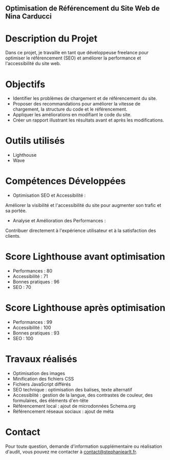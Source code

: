 ## Optimisation de Référencement du Site Web de Nina Carducci

# Description du Projet

Dans ce projet, je travaille en tant que développeuse freelance pour optimiser le référencement (SEO) et améliorer la performance et l'accessibilité du site web.

# Objectifs

- Identifier les problèmes de chargement et de référencement du site.
- Proposer des recommandations pour améliorer la vitesse de chargement, la structure du code et le référencement.
- Appliquer les améliorations en modifiant le code du site.
- Créer un rapport illustrant les résultats avant et après les modifications.

# Outils utilisés

- Lighthouse
- Wave 

# Compétences Développées

- Optimisation SEO et Accessibilité :

Améliorer la visibilité et l'accessibilité du site pour augmenter son trafic et sa portée.

- Analyse et Amélioration des Performances :

Contribuer directement à l'expérience utilisateur et à la satisfaction des clients.

# Score Lighthouse avant optimisation

- Performances : 80
- Accessibilité : 71
- Bonnes pratiques : 96
- SEO : 70
  
# Score Lighthouse après optimisation

- Performances : 99
- Accessibilité : 100
- Bonnes pratiques : 93
- SEO : 100

# Travaux réalisés

- Optimisation des images
- Minification des fichiers CSS
- Fichiers JavaScript différés
- SEO technique : optimisation des balises, texte alternatif
- Accessiblité : gestion de la langue, des contrastes de couleur, des formulaires, des éléments d'en-tête
- Référencement local : ajout de microdonnées Schema.org
- Référencement réseaux sociaux : ajout de méta

# Contact

Pour toute question, demande d'information supplémentaire ou réalisation d'audit, vous pouvez me contacter à contact@stephaniearlt.fr. 
